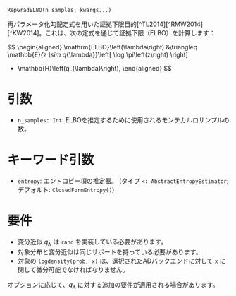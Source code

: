 ```
RepGradELBO(n_samples; kwargs...)
```

再パラメータ化勾配定式を用いた証拠下限目的[^TL2014][^RMW2014][^KW2014]。これは、次の定式を通じて証拠下限（ELBO）を計算します：

$$
\begin{aligned}
\mathrm{ELBO}\left(\lambda\right)
&\triangleq
\mathbb{E}_{z \sim q_{\lambda}}\left[
  \log \pi\left(z\right)
\right]
+ \mathbb{H}\left(q_{\lambda}\right),
\end{aligned}
$$

# 引数

  * `n_samples::Int`: ELBOを推定するために使用されるモンテカルロサンプルの数。

# キーワード引数

  * `entropy`: エントロピー項の推定器。 (タイプ `<: AbstractEntropyEstimator`; デフォルト: `ClosedFormEntropy()`)

# 要件

  * 変分近似 $q_{\lambda}$ は `rand` を実装している必要があります。
  * 対象分布と変分近似は同じサポートを持っている必要があります。
  * 対象の `logdensity(prob, x)` は、選択されたADバックエンドに対して `x` に関して微分可能でなければなりません。

オプションに応じて、$q_{\lambda}$ に対する追加の要件が適用される場合があります。
